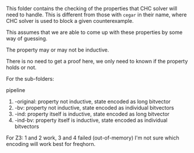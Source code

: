 This folder contains the checking of the properties that CHC solver will need to handle. This is different from those with `cegar` in their name, where CHC solver is used to block a given counterexample.

This assumes that we are able to come up with these properties by some way of guessing.

The property may or may not be inductive.

There is no need to get a proof here, we only need to known if the property holds or not.

For the sub-folders:

pipeline
  1. -original: property not inductive, state encoded as long bitvector
  2. -bv: property not inductive, state encoded as individual bitvectors
  3. -ind: property itself is inductive, state encoded as long bitvector
  4. -ind-bv: property itself is inductive, state encoded as individual bitvectors

For Z3:  1 and 2 work, 3 and 4 failed (out-of-memory)
I'm not sure which encoding will work best for freqhorn.

